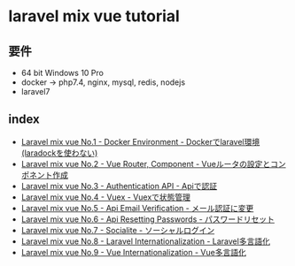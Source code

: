 # laravel mix vue tutorial

## 要件

- 64 bit Windows 10 Pro
- docker -> php7.4, nginx, mysql, redis, nodejs
- laravel7
​

## index

* [Laravel mix vue No.1 - Docker Environment - Dockerでlaravel環境 (laradockを使わない)](https://github.com/kohx/ldocker/blob/dev/readme/README1.md)
* [Laravel mix vue No.2 - Vue Router, Component - Vueルータの設定とコンポネント作成](https://github.com/kohx/ldocker/blob/dev/readme/README2.md)
* [Laravel mix vue No.3 - Authentication API - Apiで認証](https://github.com/kohx/ldocker/blob/dev/readme/README3.md)
* [Laravel mix vue No.4 - Vuex - Vuexで状態管理](https://github.com/kohx/ldocker/blob/dev/readme/README4.md)
* [Laravel mix vue No.5 - Api Email Verification - メール認証に変更](https://github.com/kohx/ldocker/blob/dev/readme/README5.md)
* [Laravel mix vue No.6 - Api Resetting Passwords - パスワードリセット](https://github.com/kohx/ldocker/blob/dev/readme/README6.md)
* [Laravel mix vue No.7 - Socialite - ソーシャルログイン](https://github.com/kohx/ldocker/blob/dev/readme/README7.md)
* [Laravel mix vue No.8 - Laravel Internationalization - Laravel多言語化](https://github.com/kohx/ldocker/blob/dev/readme/README8.md)
* [Laravel mix vue No.9 - Vue Internationalization - Vue多言語化](https://github.com/kohx/ldocker/blob/dev/readme/README9.md)
